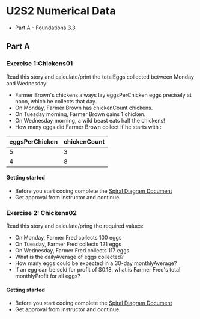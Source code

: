 # U2S2 Numerical Data

* Part A - Foundations 3.3

## Part A

### Exercise 1:Chickens01

Read this story and calculate/print the totalEggs collected between Monday and Wednesday:

* Farmer Brown's chickens always lay eggsPerChicken eggs precisely at noon, which he collects that day.
* On Monday, Farmer Brown has chickenCount chickens.
* On Tuesday morning, Farmer Brown gains 1 chicken.
* On Wednesday morning, a wild beast eats half the chickens!
* How many eggs did Farmer Brown collect if he starts with :

| eggsPerChicken | chickenCount |
| -------------- | ------------ |
| 5 | 3 |
| 4 | 8 | 

#### Getting started

* Before you start coding complete the [Spiral Diagram Document](./documents/Exercise01SPD.docx)
* Get approval from instructor and continue.


### Exercise 2: Chickens02

Read this story and calculate/pring the required values:

* On Monday, Farmer Fred collects 100 eggs
* On Tuesday, Farmer Fred collects 121 eggs
* On Wednesday, Farmer Fred collects 117 eggs
* What is the dailyAverage of eggs collected?
* How many eggs could be expected in a 30-day monthlyAverage?
* If an egg can be sold for profit of $0.18, what is Farmer Fred's total monthlyProfit for all eggs?

#### Getting started

* Before you start coding complete the [Spiral Diagram Document](./documents/Exercise02SPD.docx)
* Get approval from instructor and continue.
